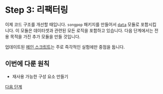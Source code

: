 # Step 3: 리팩터링

이제 코드 구조를 개선할 때입니다. `songpop` 패키지를 만들어서 [`data`](songpop/data.py) 모듈로 포함시킵니다. 이 모듈은 데이터셋과 관련된 모든 로직을 포함하고 있습니다. 다음 단계에서는 전용 목적을 가진 추가 모듈을 만들 것입니다.

업데이트된 [메인 스크립트](run_classifier_evaluation.py)는 주로 즉각적인 실험에만 중점을 둡니다.

## 이번에 다룬 원칙

- 재사용 가능한 구성 요소 만들기

[다음 단계](../step04-model-specific-pipelines/README.md)